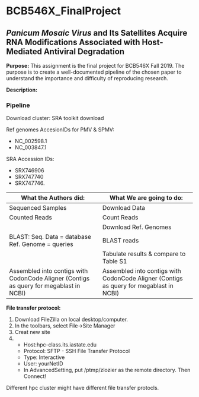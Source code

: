 # BCB546X_FinalProject

## *Panicum Mosaic Virus* and Its Satellites Acquire RNA Modifications Associated with Host-Mediated Antiviral Degradation

**Purpose:**
This assignment is the final project for BCB546X Fall 2019. 
The purpose is to create a well-documented pipeline of the chosen paper to understand the importance and difficulty of reproducing research.

**Description:**


### Pipeline

Download cluster: SRA toolkit download

Ref genomes AccesionIDs for PMV & SPMV:

 * NC_002598.1 
 * NC_003847.1
 
SRA Accession IDs:

 * SRX746906
 * SRX747740
 * SRX747746.


|**What the Authors did:** |  **What We are going to do:**   |
|---|---|
| Sequenced Samples  |  Download Data |
|  Counted Reads | Count Reads  |
||Download Ref. Genomes |
|  BLAST: Seq. Data = database Ref. Genome = queries | BLAST reads  | 
| |Tabulate results & compare to Table S1|
| Assembled into contigs with CodonCode Aligner (Contigs as query for megablast in NCBI)| Assembled into contigs with CodonCode Aligner (Contigs as query for megablast in NCBI) |

**File transfer protocol:**
1. Download FileZilla on local desktop/computer. 
2. In the toolbars, select File->Site Manager
3. Creat new site
4. * Host:hpc-class.its.iastate.edu
   * Protocol: SFTP - SSH File Transfer Protocol
   * Type: Interactive
   * User: yourNetID
   * In AdvancedSetting, put /ptmp/zlozier as the remote directory. 
 Then Connect!
 
 Different hpc cluster might have different file transfer protocls. 
